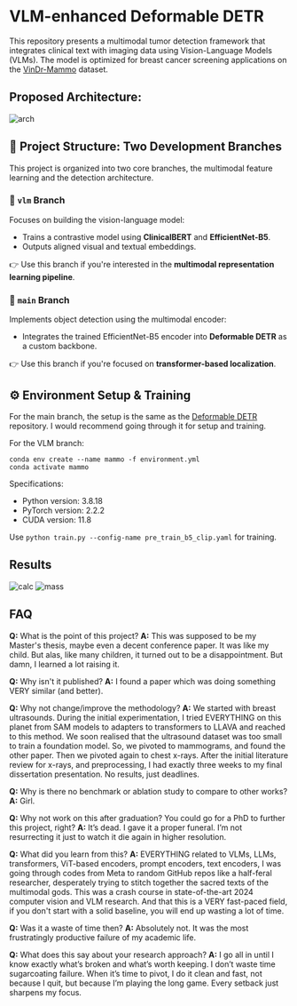 # VLM-enhanced Deformable DETR

This repository presents a multimodal tumor detection framework that integrates clinical text with imaging data using Vision-Language Models (VLMs). The model is optimized for breast cancer screening applications on the [VinDr-Mammo](https://physionet.org/content/vindr-mammo/) dataset.

## Proposed Architecture:

![arch](https://github.com/user-attachments/assets/72fc0c43-10ba-4d8d-8d8b-9257d58aa80b)


## 🌿 Project Structure: Two Development Branches

This project is organized into two core branches, the multimodal feature learning and the detection architecture.

### 🔹 `vlm` Branch
Focuses on building the vision-language model:
- Trains a contrastive model using **ClinicalBERT** and **EfficientNet-B5**.
- Outputs aligned visual and textual embeddings.

👉 Use this branch if you're interested in the **multimodal representation learning pipeline**.

### 🔹 `main` Branch
Implements object detection using the multimodal encoder:
- Integrates the trained EfficientNet-B5 encoder into **Deformable DETR** as a custom backbone.

👉 Use this branch if you're focused on **transformer-based localization**.

## ⚙️ Environment Setup & Training
For the main branch, the setup is the same as the [Deformable DETR](https://github.com/fundamentalvision/Deformable-DETR) repository. I would recommend going through it for setup and training.

For the VLM branch:
```
conda env create --name mammo -f environment.yml
conda activate mammo
```
Specifications:

- Python version: 3.8.18
- PyTorch version: 2.2.2
- CUDA version: 11.8

Use `python train.py --config-name pre_train_b5_clip.yaml` for training.

## Results

![calc](https://github.com/user-attachments/assets/4c8ee87e-4135-4209-8f80-b758235ba5d1)
![mass](https://github.com/user-attachments/assets/d57d1c62-6837-414a-af5f-bb1977c403c2)

## FAQ

**Q:** What is the point of this project? **A:** This was supposed to be my Master's thesis, maybe even a decent conference paper. It was like my child. But alas, like many children, it turned out to be a disappointment. But damn, I learned a lot raising it.  

**Q:** Why isn't it published? **A:** I found a paper which was doing something VERY similar (and better).  

**Q:** Why not change/improve the methodology? **A:** We started with breast ultrasounds. During the initial experimentation, I tried EVERYTHING on this planet from SAM models to adapters to transformers to LLAVA and reached to this method. We soon realised that the ultrasound dataset was too small to train a foundation model. So, we pivoted to mammograms, and found the other paper. Then we pivoted again to chest x-rays. After the initial literature review for x-rays, and preprocessing, I had exactly three weeks to my final dissertation presentation. No results, just deadlines.  

**Q:** Why is there no benchmark or ablation study to compare to other works? **A:** Girl.  

**Q:** Why not work on this after graduation? You could go for a PhD to further this project, right? **A:** It’s dead. I gave it a proper funeral. I’m not resurrecting it just to watch it die again in higher resolution.

**Q:** What did you learn from this? **A:** EVERYTHING related to VLMs, LLMs, transformers, ViT-based encoders, prompt encoders, text encoders, I was going through codes from Meta to random GitHub repos like a half-feral researcher, desperately trying to stitch together the sacred texts of the multimodal gods. This was a crash course in state-of-the-art 2024 computer vision and VLM research. And that this is a VERY fast-paced field, if you don't start with a solid baseline, you will end up wasting a lot of time.

**Q:** Was it a waste of time then? **A:** Absolutely not. It was the most frustratingly productive failure of my academic life.

**Q:** What does this say about your research approach? **A:** I go all in until I know exactly what’s broken and what’s worth keeping. I don’t waste time sugarcoating failure. When it’s time to pivot, I do it clean and fast, not because I quit, but because I’m playing the long game. Every setback just sharpens my focus.
